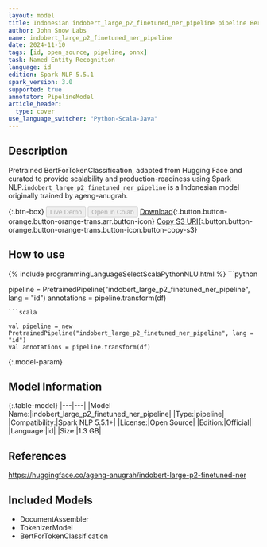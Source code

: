 ```yaml
---
layout: model
title: Indonesian indobert_large_p2_finetuned_ner_pipeline pipeline BertForTokenClassification from ageng-anugrah
author: John Snow Labs
name: indobert_large_p2_finetuned_ner_pipeline
date: 2024-11-10
tags: [id, open_source, pipeline, onnx]
task: Named Entity Recognition
language: id
edition: Spark NLP 5.5.1
spark_version: 3.0
supported: true
annotator: PipelineModel
article_header:
  type: cover
use_language_switcher: "Python-Scala-Java"
---
```


## Description

Pretrained BertForTokenClassification, adapted from Hugging Face and curated to provide scalability and production-readiness using Spark NLP.`indobert_large_p2_finetuned_ner_pipeline` is a Indonesian model originally trained by ageng-anugrah.

{:.btn-box}
<button class="button button-orange" disabled>Live Demo</button>
<button class="button button-orange" disabled>Open in Colab</button>
[Download](https://s3.amazonaws.com/auxdata.johnsnowlabs.com/public/models/indobert_large_p2_finetuned_ner_pipeline_id_5.5.1_3.0_1731279467948.zip){:.button.button-orange.button-orange-trans.arr.button-icon}
[Copy S3 URI](s3://auxdata.johnsnowlabs.com/public/models/indobert_large_p2_finetuned_ner_pipeline_id_5.5.1_3.0_1731279467948.zip){:.button.button-orange.button-orange-trans.button-icon.button-copy-s3}

## How to use



<div class="tabs-box" markdown="1">
{% include programmingLanguageSelectScalaPythonNLU.html %}
```python

pipeline = PretrainedPipeline("indobert_large_p2_finetuned_ner_pipeline", lang = "id")
annotations =  pipeline.transform(df)   

```
```scala

val pipeline = new PretrainedPipeline("indobert_large_p2_finetuned_ner_pipeline", lang = "id")
val annotations = pipeline.transform(df)

```
</div>

{:.model-param}
## Model Information

{:.table-model}
|---|---|
|Model Name:|indobert_large_p2_finetuned_ner_pipeline|
|Type:|pipeline|
|Compatibility:|Spark NLP 5.5.1+|
|License:|Open Source|
|Edition:|Official|
|Language:|id|
|Size:|1.3 GB|

## References

https://huggingface.co/ageng-anugrah/indobert-large-p2-finetuned-ner

## Included Models

- DocumentAssembler
- TokenizerModel
- BertForTokenClassification